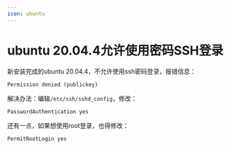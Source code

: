 ```yaml
---
icon: ubuntu
---
```


# ubuntu 20.04.4允许使用密码SSH登录

新安装完成的ubuntu 20.04.4，不允许使用ssh密码登录，报错信息：

````
Permission denied (publickey)
````

解决办法：编辑`/etc/ssh/sshd_config`，修改：

````
PasswordAuthentication yes
````

还有一点，如果想使用root登录，也得修改：

````
PermitRootLogin yes
````

